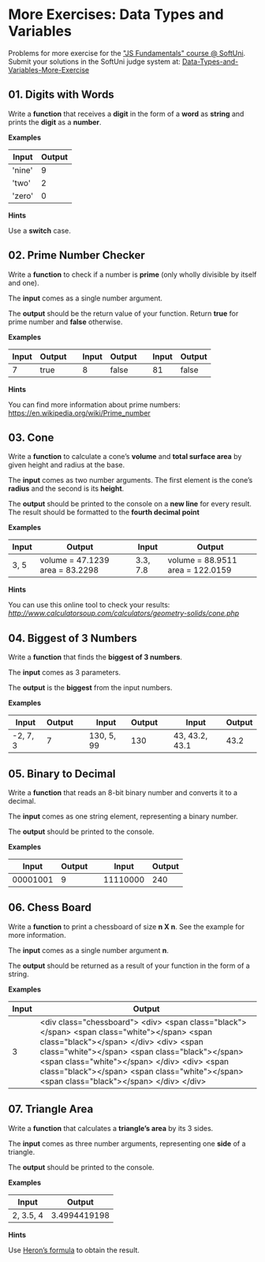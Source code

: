 More Exercises: Data Types and Variables
========================================

Problems for more exercise for the ["JS Fundamentals" course \@
SoftUni](https://softuni.bg/trainings/2343/js-fundamentals-may-2019).  
Submit your solutions in the SoftUni judge system at:
[Data-Types-and-Variables-More-Exercise](https://judge.softuni.bg/Contests/1269/Data-Types-and-Variables-More-Exercise)

01\. Digits with Words
-------------

Write a **function** that receives a **digit** in the form of a **word** as
**string** and prints the **digit** as a **number**.

**Examples**

| **Input** | **Output** |
|-----------|------------|
| 'nine'    | 9          |
| 'two'     | 2          |
| 'zero'    | 0          |

**Hints**

Use a **switch** case.

02\. Prime Number Checker
-------------

Write a **function** to check if a number is **prime** (only wholly divisible by itself and one).

The **input** comes as a single number argument.

The **output** should be the return value of your function. Return **true** for
prime number and **false** otherwise.

**Examples**

| **Input** | **Output** |   | **Input** | **Output** |   | **Input** | **Output** |
|-----------|------------|---|-----------|------------|---|-----------|------------|
| 7         | true       |   | 8         | false      |   | 81        | false      |

**Hints**

You can find more information about prime numbers:
<https://en.wikipedia.org/wiki/Prime_number>

03\. Cone
-----------

Write a **function** to calculate a cone’s **volume** and **total surface area**
by given height and radius at the base.

The **input** comes as two number arguments. The first element is the cone’s
**radius** and the second is its **height**.

The **output** should be printed to the console on a **new line** for every
result. The result should be formatted to the **fourth decimal point**

**Examples**

| **Input** | **Output**                      |   | **Input** | **Output**                       |
|-----------|---------------------------------|---|-----------|----------------------------------|
| 3, 5      | volume = 47.1239 area = 83.2298 |   | 3.3, 7.8  | volume = 88.9511 area = 122.0159 |

**Hints**

You can use this online tool to check your results:
*http://www.calculatorsoup.com/calculators/geometry-solids/cone.php*

04\. Biggest of 3 Numbers
--------------

Write a **function** that finds the **biggest of 3 numbers**.

The **input** comes as 3 parameters.

The **output** is the **biggest** from the input numbers.

**Examples**

| **Input** | **Output** |   | **Input**  | **Output** |   | **Input**      | **Output** |
|-----------|------------|---|------------|------------|---|----------------|------------|
| \-2, 7, 3 | 7          |   | 130, 5, 99 | 130        |   | 43, 43.2, 43.1 | 43.2       |

05\. Binary to Decimal
-------------

Write a **function** that reads an 8-bit binary number and converts it to a decimal.

The **input** comes as one string element, representing a binary number.

The **output** should be printed to the console.

**Examples**

| **Input** | **Output** |   | **Input** | **Output** |
|-----------|------------|---|-----------|------------|
| 00001001  | 9          |   | 11110000  | 240        |

06\. Chess Board
-------------

Write a **function** to print a chessboard of size **n X n**. See the example for more information.

The **input** comes as a single number argument **n**.

The **output** should be returned as a result of your function in the form of a
string.

**Examples**

| **Input** | **Output**                                                                                                                                                                                                                                                                                                                                                                             |
|-----------|----------------------------------------------------------------------------------------------------------------------------------------------------------------------------------------------------------------------------------------------------------------------------------------------------------------------------------------------------------------------------------------|
| 3         | \<div class="chessboard"\> \<div\> \<span class="black"\>\</span\> \<span class="white"\>\</span\> \<span class="black"\>\</span\> \</div\> \<div\> \<span class="white"\>\</span\> \<span class="black"\>\</span\> \<span class="white"\>\</span\> \</div\> \<div\> \<span class="black"\>\</span\> \<span class="white"\>\</span\> \<span class="black"\>\</span\> \</div\> \</div\> |

07\. Triangle Area
----------

Write a **function** that calculates a **triangle’s area** by its 3 sides.

The **input** comes as three number arguments, representing one **side** of a triangle.

The **output** should be printed to the console.

**Examples**

| **Input** | **Output**   |
|-----------|--------------|
| 2, 3.5, 4 | 3.4994419198 |

**Hints**

Use [Heron’s formula](https://en.wikipedia.org/wiki/Heron%27s_formula) to obtain the result.
